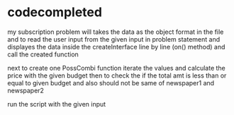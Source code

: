 # codecompleted
my subscription problem will takes the data as the object format in the file
and to read the user input from the given input in problem statement
and displayes the data inside the createInterface line by line (on() method) and call the created
function

next to create one PossCombi function iterate the values and calculate the price with the given budget
then
to check the if the total amt is less than or equal to given budget and also should not be same of newspaper1 and newspaper2

run the script with the given input
